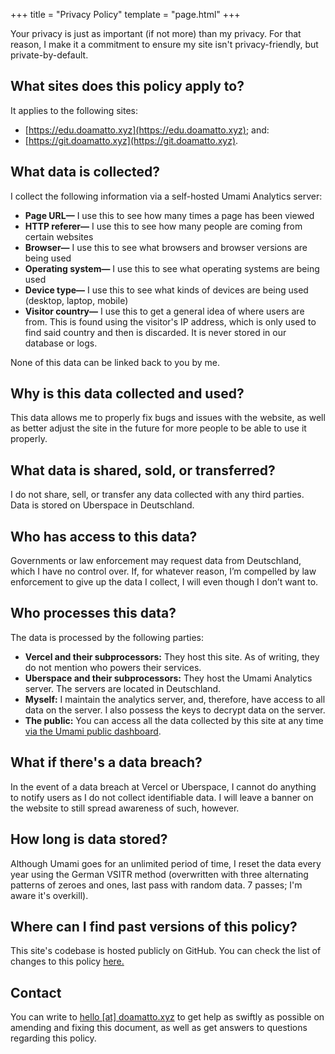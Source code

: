+++
title = "Privacy Policy"
template = "page.html"
+++

Your privacy is just as important (if not more) than my privacy. For that reason, I make it a commitment to ensure my site isn't privacy-friendly, but private-by-default.

## What sites does this policy apply to?
It applies to the following sites:
- [https://edu.doamatto.xyz](https://edu.doamatto.xyz); and:
- [https://git.doamatto.xyz](https://git.doamatto.xyz).

## What data is collected?
I collect the following information via a self-hosted Umami Analytics server:
- **Page URL—** I use this to see how many times a page has been viewed
- **HTTP referer—** I use this to see how many people are coming from certain websites
- **Browser—** I use this to see what browsers and browser versions are being used
- **Operating system—** I use this to see what operating systems are being used
- **Device type—** I use this to see what kinds of devices are being used (desktop, laptop, mobile)
- **Visitor country—** I use this to get a general idea of where users are from. This is found using the visitor's IP address, which is only used to find said country and then is discarded. It is never stored in our database or logs.

None of this data can be linked back to you by me.

## Why is this data collected and used?
This data allows me to properly fix bugs and issues with the website, as well as better adjust the site in the future for more people to be able to use it properly.

## What data is shared, sold, or transferred?
I do not share, sell, or transfer any data collected with any third parties. Data is stored on Uberspace in Deutschland.

## Who has access to this data?
Governments or law enforcement may request data from Deutschland, which I have no control over. If, for whatever reason, I’m compelled by law enforcement to give up the data I collect, I will even though I don’t want to.

## Who processes this data?
The data is processed by the following parties:
- **Vercel and their subprocessors:** They host this site. As of writing, they do not mention who powers their services.
- **Uberspace and their subprocessors:** They host the Umami Analytics server. The servers are located in Deutschland.
- **Myself:** I maintain the analytics server, and, therefore, have access to all data on the server. I also possess the keys to decrypt data on the server.
- **The public:** You can access all the data collected by this site at any time [via the Umami public dashboard](https://u.nneko.me/share/OkY9RIJO).

## What if there's a data breach?
In the event of a data breach at Vercel or Uberspace, I cannot do anything to notify users as I do not collect identifiable data. I will leave a banner on the website to still spread awareness of such, however.

## How long is data stored?
Although Umami goes for an unlimited period of time, I reset the data every year using the German VSITR method (overwritten with three alternating patterns of zeroes and ones, last pass with random data. 7 passes; I'm aware it's overkill).

## Where can I find past versions of this policy?
This site's codebase is hosted publicly on GitHub. You can check the list of changes to this policy [here.](https://github.com/doamatto/doamatto.xyz/blob/main/content/privacy.md)

## Contact
You can write to [hello [at] doamatto.xyz](mailto:hello@doamatto.xyz) to get help as swiftly as possible on amending and fixing this document, as well as get answers to questions regarding this policy.
